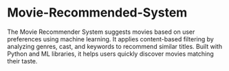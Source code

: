 # Movie-Recommended-System
The Movie Recommender System suggests movies based on user preferences using machine learning. It applies content-based filtering by analyzing genres, cast, and keywords to recommend similar titles. Built with Python and ML libraries, it helps users quickly discover movies matching their taste.
